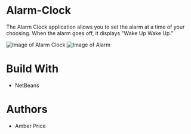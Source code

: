 # Alarm-Clock
The Alarm Clock application allows you to set the alarm at a time of your choosing. When the alarm goes off, it displays "Wake Up Wake Up."

![Image of Alarm Clock](https://i.ibb.co/z81zJPs/Alarm-Clock.png)
![Image of Alarm](https://i.ibb.co/7t1D8c9/Alarm-Ringing.png)

# Build With
* NetBeans
# Authors
* Amber Price
